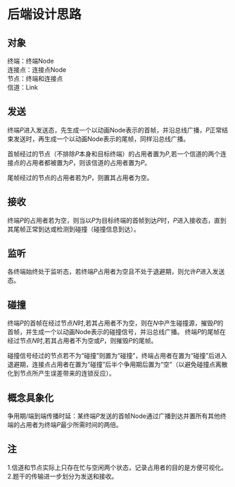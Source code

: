 # 后端设计思路

## 对象

终端：终端Node<br>
连接点：连接点Node<br>
节点：终端和连接点<br>
信道：Link<br>

## 发送

终端$P$进入发送态，先生成一个以动画Node表示的首帧，并沿总线广播，$P$正常结束发送时，再生成一个以动画Node表示的尾帧，同样沿总线广播。

首帧经过的节点（不排除$P$本身和目标终端）的占用者置为$P$,若一个信道的两个连接点的占用者都被置为$P$，则该信道的占用者置为$P$。

尾帧经过的节点的占用者若为$P$，则置其占用者为空。

## 接收

终端$P$的占用者若为空，则当以$P$为目标终端的首帧到达$P$时，$P$进入接收态，直到其尾帧正常到达或检测到碰撞（碰撞信息到达）。

## 监听

各终端始终处于监听态，若终端$P$占用者为空且不处于退避期，则允许$P$进入发送态。

## 碰撞

终端$P$的首帧在经过节点$N$时,若其占用者不为空，则在$N$中产生碰撞源，摧毁$P$的首帧，并生成一个以动画Node表示的碰撞信号，并沿总线广播。
终端$P$的尾帧在经过节点$N$时,若其占用者不为空或$P$，则摧毁$P$的尾帧。

碰撞信号经过的节点若不为“碰撞”则置为“碰撞”，终端占用者在置为“碰撞”后进入退避期，连接点占用者在置为“碰撞”后半个争用期后置为“空”（以避免碰撞点离散化到节点所产生误差带来的连锁反应）。

## 概念具象化

争用期/端到端传播时延：某终端$P$发送的首帧Node通过广播到达并置所有其他终端的占用者为终端$P$最少所需时间的两倍。

## 注

1.信道和节点实际上只存在忙与空闲两个状态，记录占用者的目的是方便可视化。<br>
2.题干的传输进一步划分为发送和接收。